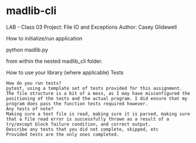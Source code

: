 # madlib-cli

LAB - Class 03
Project: File IO and Exceptions
Author: Casey Glidewell

How to initialize/run application

  python madlib.py
  
  from within the nested madlib_cli folder.

How to use your library (where applicable)
Tests

    How do you run tests?
    pytest, using a template set of tests provided for this assignment. The file structure is a bit of a mess, as I may have misconfigured the positioning of the tests and the actual program. I did ensure that my program does pass the function tests required however.
    Any tests of note?
    Making sure a text file is read, making sure it is parsed, making sure that a file read error is successfully thrown as a result of a try/except block failure condition, and correct output.
    Describe any tests that you did not complete, skipped, etc
    Provided tests are the only ones completed.
